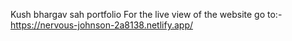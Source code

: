 Kush bhargav sah portfolio
For the live view of the website go to:-
https://nervous-johnson-2a8138.netlify.app/
